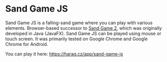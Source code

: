 # Sand Game JS
Sand Game JS is a falling-sand game where you can play with various elements.
Browser-based successor to [Sand Game 2](https://github.com/Hartrik/Sand-Game-2), which was originally developed in Java (JavaFX).
Sand Game JS can be played using mouse or touch screen.
It was primarily tested on Google Chrome and Google Chrome for Android.

You can play it here: https://harag.cz/app/sand-game-js

